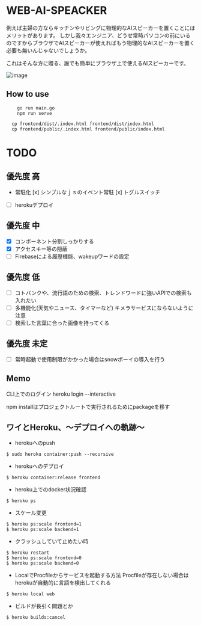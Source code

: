 # WEB-AI-SPEACKER
例えば主婦の方ならキッチンやリビングに物理的なAIスピーカーを置くことにはメリットがあります。
しかし我々エンジニア、どうせ常時パソコンの前にいるのですからブラウザでAIスピーカーが使えればもう物理的なAIスピーカーを置く必要も無いんじゃないでしょうか。

これはそんな方に贈る、誰でも簡単にブラウザ上で使えるAIスピーカーです。

![image](https://user-images.githubusercontent.com/25472671/65835454-37bbef00-e321-11e9-85a4-a3670d18eb6f.png)

## How to use
```
    go run main.go
    npm run serve

  cp frontend/dist/.index.html frontend/dist/index.html
  cp frontend/public/.index.html frontend/public/index.html
```

# TODO
## 優先度 高
- 常駐化
  [x] シンプルなｊｓのイベント常駐
  [x] トグルスイッチ
- [ ] herokuデプロイ

## 優先度 中
- [x] コンポーネント分割しっかりする
- [x] アクセスキー等の隠蔽
- [ ] Firebaseによる履歴機能、wakeupワードの設定

## 優先度 低
- [ ] コトバンクや、流行語のための検索、トレンドワードに強いAPIでの検索も入れたい
- [ ] 多機能化(天気やニュース、タイマーなど)
    キメラサービスにならないように注意
- [ ] 検索した言葉に合った画像を持ってくる

## 優先度 未定
- [ ] 常時起動で使用制限がかかった場合はsnowボーイの導入を行う

## Memo
CLI上でのログイン
heroku login --interactive

npm installはプロジェクトルートで実行されるためにpackageを移す

## ワイとHeroku、〜デプロイへの軌跡〜
- herokuへのpush
```
$ sudo heroku container:push --recursive
```
- herokuへのデプロイ
```
$ heroku container:release frontend
```

- heroku上でのdocker状況確認
```
$ heroku ps
```

- スケール変更
```
$ heroku ps:scale frontend=1
$ heroku ps:scale backend=1
```

- クラッシュしていて止めたい時
```
$ heroku restart
$ heroku ps:scale frontend=0
$ heroku ps:scale backend=0
```

- LocalでProcfileからサービスを起動する方法
  Procfileが存在しない場合はherokuが自動的に言語を検出してくれる
```
$ heroku local web
```

- ビルドが長引く問題とか
```
$ heroku builds:cancel
```
